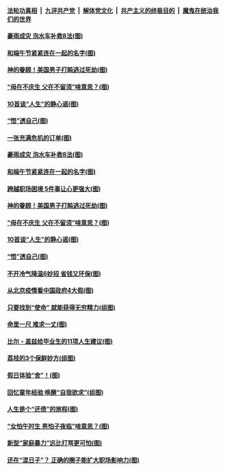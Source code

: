 ####  [法轮功真相](../../../../basic/blob/master/README.md?t=06241731) &nbsp;|&nbsp; [九评共产党](../../../../9ping.md/blob/master/README.md?t=06241731) &nbsp;|&nbsp; [解体党文化](../../../../jtdwh.md/blob/master/README.md?t=06241731)  &nbsp;|&nbsp; [共产主义的终极目的](../../../../gczydzjmd.md/blob/master/README.md?t=06241731) &nbsp;|&nbsp; [魔鬼在统治我们的世界](../../../../mgztzwmdsj.md/blob/master/README.md?t=06241731) 

#### [豪雨成灾 泡水车补救8法(图)](../pages/p8/937526.md?t=06241731) 

#### [和端午节紧紧连在一起的名字(图)](../pages/p8/937448.md?t=06241731) 

#### [神的眷顾！美国男子打盹逃过死劫(图)](../pages/p8/936985.md?t=06241731) 

#### [“母在不庆生 父在不留须”啥意思？(图)](../pages/p8/937234.md?t=06241731) 

#### [10首谈“人生”的静心谣(图)](../pages/p8/936965.md?t=06241731) 

#### [“悟”透自己(图)](../pages/p8/936972.md?t=06241731) 

#### [一张充满危机的订单(图)](../pages/p8/936981.md?t=06241731) 

#### [豪雨成灾 泡水车补救8法(图)](../pages/p8/937526.md?t=06241731) 

#### [和端午节紧紧连在一起的名字(图)](../pages/p8/937448.md?t=06241731) 

#### [跨越职场困境 5件事让心更强大(图)](../pages/p8/937375.md?t=06241731) 

#### [神的眷顾！美国男子打盹逃过死劫(图)](../pages/p8/936985.md?t=06241731) 

#### [“母在不庆生 父在不留须”啥意思？(图)](../pages/p8/937234.md?t=06241731) 

#### [10首谈“人生”的静心谣(图)](../pages/p8/936965.md?t=06241731) 

#### [“悟”透自己(图)](../pages/p8/936972.md?t=06241731) 

#### [不开冷气降温6妙招 省钱又环保(图)](../pages/p8/937329.md?t=06241731) 

#### [从北京疫情看中国政府4大假(图)](../pages/p8/937196.md?t=06241731) 

#### [只要找到“使命” 就能获得无穷精力(组图)](../pages/p8/937159.md?t=06241731) 

#### [命里一尺 难求一丈(图)](../pages/p8/936782.md?t=06241731) 

#### [比尔・盖兹给毕业生的11项人生建议(图)](../pages/p8/936231.md?t=06241731) 

#### [荔枝的3个保鲜妙方(组图)](../pages/p8/936950.md?t=06241731) 

#### [假日体验“舍”！(图)](../pages/p8/937183.md?t=06241731) 

#### [回忆童年经验 唤醒“自我欲求”(组图)](../pages/p8/937082.md?t=06241731) 

#### [人生是个“还债”的旅程(图)](../pages/p8/936768.md?t=06241731) 

#### [“女怕午时生 男怕子夜临”啥意思？(图)](../pages/p8/937081.md?t=06241731) 

#### [新型“家庭暴力”远比打骂更可怕(图)](../pages/p8/936230.md?t=06241731) 

#### [还在“混日子”？ 正确的圈子能扩大职场影响力(图)](../pages/p8/937049.md?t=06241731) 

